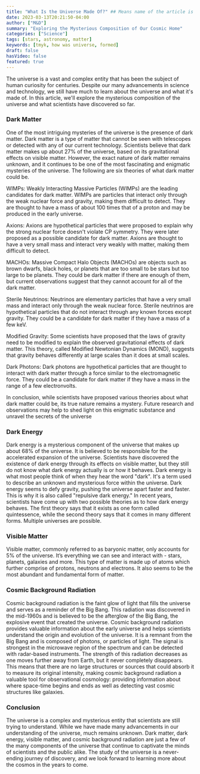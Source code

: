 ```yaml
---
title: "What Is the Universe Made Of?" ## Means name of the article is filename
date: 2023-03-13T20:21:50-04:00
author: ["M&D"]
summary: "Exploring the Mysterious Composition of Our Cosmic Home"
categories: ["Science"]
tags: [stars, astronomy, matter]
keywords: [tmyk, how was universe, formed]
draft: false
hasVideo: false
featured: true
---
```


The universe is a vast and complex entity that has been the subject of human curiosity for centuries. Despite our many advancements in science and technology, we still have much to learn about the universe and what it's made of. In this article, we'll explore the mysterious composition of the universe and what scientists have discovered so far.

### Dark Matter

One of the most intriguing mysteries of the universe is the presence of dark matter. Dark matter is a type of matter that cannot be seen with telescopes or detected with any of our current technology. Scientists believe that dark matter makes up about 27% of the universe, based on its gravitational effects on visible matter. However, the exact nature of dark matter remains unknown, and it continues to be one of the most fascinating and enigmatic mysteries of the universe. The following are six theories of what dark matter could be.

WIMPs: Weakly Interacting Massive Particles (WIMPs) are the leading candidates for dark matter. WIMPs are particles that interact only through the weak nuclear force and gravity, making them difficult to detect. They are thought to have a mass of about 100 times that of a proton and may be produced in the early universe.

Axions: Axions are hypothetical particles that were proposed to explain why the strong nuclear force doesn't violate CP symmetry. They were later proposed as a possible candidate for dark matter. Axions are thought to have a very small mass and interact very weakly with matter, making them difficult to detect.

MACHOs: Massive Compact Halo Objects (MACHOs) are objects such as brown dwarfs, black holes, or planets that are too small to be stars but too large to be planets. They could be dark matter if there are enough of them, but current observations suggest that they cannot account for all of the dark matter.

Sterile Neutrinos: Neutrinos are elementary particles that have a very small mass and interact only through the weak nuclear force. Sterile neutrinos are hypothetical particles that do not interact through any known forces except gravity. They could be a candidate for dark matter if they have a mass of a few keV.

Modified Gravity: Some scientists have proposed that the laws of gravity need to be modified to explain the observed gravitational effects of dark matter. This theory, called Modified Newtonian Dynamics (MOND), suggests that gravity behaves differently at large scales than it does at small scales.

Dark Photons: Dark photons are hypothetical particles that are thought to interact with dark matter through a force similar to the electromagnetic force. They could be a candidate for dark matter if they have a mass in the range of a few electronvolts.

In conclusion, while scientists have proposed various theories about what dark matter could be, its true nature remains a mystery. Future research and observations may help to shed light on this enigmatic substance and unravel the secrets of the universe

### Dark Energy

Dark energy is a mysterious component of the universe that makes up about 68% of the universe. It is believed to be responsible for the accelerated expansion of the universe. Scientists have discovered the existence of dark energy through its effects on visible matter, but they still do not know what dark energy actually is or how it behaves. Dark energy is what most people think of when they hear the word "dark". It's a term used to describe an unknown and mysterious force within the universe. Dark energy seems to defy gravity, pushing the universe apart faster and faster. This is why it is also called "repulsive dark energy." In recent years, scientists have come up with two possible theories as to how dark energy behaves. The first theory says that it exists as one form called quintessence, while the second theory says that it comes in many different forms. Multiple universes are possible.

### Visible Matter

Visible matter, commonly referred to as baryonic matter, only accounts for 5% of the universe. It’s everything we can see and interact with - stars, planets, galaxies and more. This type of matter is made up of atoms which further comprise of protons, neutrons and electrons. It also seems to be the most abundant and fundamental form of matter.

### Cosmic Background Radiation

Cosmic background radiation is the faint glow of light that fills the universe and serves as a reminder of the Big Bang. This radiation was discovered in the mid-1960s and is believed to be the afterglow of the Big Bang, the explosive event that created the universe. Cosmic background radiation provides valuable information about the early universe and helps scientists understand the origin and evolution of the universe. It is a remnant from the Big Bang and is composed of photons, or particles of light. The signal is strongest in the microwave region of the spectrum and can be detected with radar-based instruments. The strength of this radiation decreases as one moves further away from Earth, but it never completely disappears. This means that there are no large structures or sources that could absorb it to measure its original intensity, making cosmic background radiation a valuable tool for observational cosmology: providing information about where space-time begins and ends as well as detecting vast cosmic structures like galaxies.

### Conclusion

The universe is a complex and mysterious entity that scientists are still trying to understand. While we have made many advancements in our understanding of the universe, much remains unknown. Dark matter, dark energy, visible matter, and cosmic background radiation are just a few of the many components of the universe that continue to captivate the minds of scientists and the public alike. The study of the universe is a never-ending journey of discovery, and we look forward to learning more about the cosmos in the years to come.
